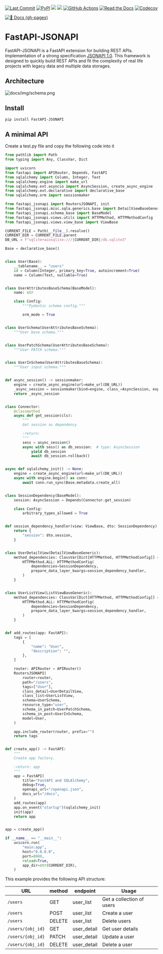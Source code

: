 [![Last Commit](https://img.shields.io/github/last-commit/mts-ai/FastAPI-JSONAPI?style=for-the-badge)](https://github.com/mts-ai/FastAPI-JSONAPI)
[![PyPI](https://img.shields.io/pypi/v/fastapi-jsonapi?label=PyPI&style=for-the-badge)](https://pypi.org/project/FastAPI-JSONAPI/)
[![](https://img.shields.io/pypi/pyversions/FastAPI-JSONAPI?style=for-the-badge)](https://pypi.org/project/FastAPI-JSONAPI/)
[![](https://img.shields.io/github/license/ycd/manage-fastapi?style=for-the-badge)](https://pypi.org/project/FastAPI-JSONAPI/)
[![GitHub Actions](https://img.shields.io/github/actions/workflow/status/mts-ai/FastAPI-JSONAPI/testing.yml?style=for-the-badge)](https://github.com/mts-ai/FastAPI-JSONAPI/actions)
[![Read the Docs](https://img.shields.io/readthedocs/fastapi-jsonapi?style=for-the-badge)](https://fastapi-jsonapi.readthedocs.io/en/latest/)
[![Codecov](https://img.shields.io/codecov/c/github/mts-ai/FastAPI-JSONAPI?style=for-the-badge)](https://codecov.io/gh/mts-ai/FastAPI-JSONAPI)

[![📖 Docs (gh-pages)](https://github.com/mts-ai/FastAPI-JSONAPI/actions/workflows/documentation.yaml/badge.svg)](https://mts-ai.github.io/FastAPI-JSONAPI/)

# FastAPI-JSONAPI

FastAPI-JSONAPI is a FastAPI extension for building REST APIs.
Implementation of a strong specification [JSONAPI 1.0](http://jsonapi.org/).
This framework is designed to quickly build REST APIs and fit the complexity
of real life projects with legacy data and multiple data storages.

## Architecture

![docs/img/schema.png](docs/img/schema.png)

## Install

```bash
pip install FastAPI-JSONAPI
```

## A minimal API

Create a test.py file and copy the following code into it

```python
from pathlib import Path
from typing import Any, ClassVar, Dict

import uvicorn
from fastapi import APIRouter, Depends, FastAPI
from sqlalchemy import Column, Integer, Text
from sqlalchemy.engine import make_url
from sqlalchemy.ext.asyncio import AsyncSession, create_async_engine
from sqlalchemy.ext.declarative import declarative_base
from sqlalchemy.orm import sessionmaker

from fastapi_jsonapi import RoutersJSONAPI, init
from fastapi_jsonapi.misc.sqla.generics.base import DetailViewBaseGeneric, ListViewBaseGeneric
from fastapi_jsonapi.schema_base import BaseModel
from fastapi_jsonapi.views.utils import HTTPMethod, HTTPMethodConfig
from fastapi_jsonapi.views.view_base import ViewBase

CURRENT_FILE = Path(__file__).resolve()
CURRENT_DIR = CURRENT_FILE.parent
DB_URL = f"sqlite+aiosqlite:///{CURRENT_DIR}/db.sqlite3"

Base = declarative_base()


class User(Base):
    __tablename__ = "users"
    id = Column(Integer, primary_key=True, autoincrement=True)
    name = Column(Text, nullable=True)


class UserAttributesBaseSchema(BaseModel):
    name: str

    class Config:
        """Pydantic schema config."""

        orm_mode = True


class UserSchema(UserAttributesBaseSchema):
    """User base schema."""


class UserPatchSchema(UserAttributesBaseSchema):
    """User PATCH schema."""


class UserInSchema(UserAttributesBaseSchema):
    """User input schema."""


def async_session() -> sessionmaker:
    engine = create_async_engine(url=make_url(DB_URL))
    _async_session = sessionmaker(bind=engine, class_=AsyncSession, expire_on_commit=False)
    return _async_session


class Connector:
    @classmethod
    async def get_session(cls):
        """
        Get session as dependency

        :return:
        """
        sess = async_session()
        async with sess() as db_session:  # type: AsyncSession
            yield db_session
            await db_session.rollback()


async def sqlalchemy_init() -> None:
    engine = create_async_engine(url=make_url(DB_URL))
    async with engine.begin() as conn:
        await conn.run_sync(Base.metadata.create_all)


class SessionDependency(BaseModel):
    session: AsyncSession = Depends(Connector.get_session)

    class Config:
        arbitrary_types_allowed = True


def session_dependency_handler(view: ViewBase, dto: SessionDependency) -> Dict[str, Any]:
    return {
        "session": dto.session,
    }


class UserDetailView(DetailViewBaseGeneric):
    method_dependencies: ClassVar[Dict[HTTPMethod, HTTPMethodConfig]] = {
        HTTPMethod.ALL: HTTPMethodConfig(
            dependencies=SessionDependency,
            prepare_data_layer_kwargs=session_dependency_handler,
        )
    }


class UserListView(ListViewBaseGeneric):
    method_dependencies: ClassVar[Dict[HTTPMethod, HTTPMethodConfig]] = {
        HTTPMethod.ALL: HTTPMethodConfig(
            dependencies=SessionDependency,
            prepare_data_layer_kwargs=session_dependency_handler,
        )
    }


def add_routes(app: FastAPI):
    tags = [
        {
            "name": "User",
            "description": "",
        },
    ]

    router: APIRouter = APIRouter()
    RoutersJSONAPI(
        router=router,
        path="/users",
        tags=["User"],
        class_detail=UserDetailView,
        class_list=UserListView,
        schema=UserSchema,
        resource_type="user",
        schema_in_patch=UserPatchSchema,
        schema_in_post=UserInSchema,
        model=User,
    )

    app.include_router(router, prefix="")
    return tags


def create_app() -> FastAPI:
    """
    Create app factory.

    :return: app
    """
    app = FastAPI(
        title="FastAPI and SQLAlchemy",
        debug=True,
        openapi_url="/openapi.json",
        docs_url="/docs",
    )
    add_routes(app)
    app.on_event("startup")(sqlalchemy_init)
    init(app)
    return app


app = create_app()

if __name__ == "__main__":
    uvicorn.run(
        "main:app",
        host="0.0.0.0",
        port=8080,
        reload=True,
        app_dir=str(CURRENT_DIR),
    )
```

This example provides the following API structure:

| URL               | method | endpoint    | Usage                     |
|-------------------|--------|-------------|---------------------------|
| `/users`          | GET    | user_list   | Get a collection of users |
| `/users`          | POST   | user_list   | Create a user             |
| `/users`          | DELETE | user_list   | Delete users              |
| `/users/{obj_id}` | GET    | user_detail | Get user details          |
| `/users/{obj_id}` | PATCH  | user_detail | Update a user             |
| `/users/{obj_id}` | DELETE | user_detail | Delete a user             |
